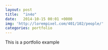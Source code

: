```yaml
---
layout: post
title:  "in4o"
date:   2014-10-15 00:01 +0000
img: 'http://lorempixel.com/401/102/people/'
categories: portfolio
---
```


This is a portfolio example